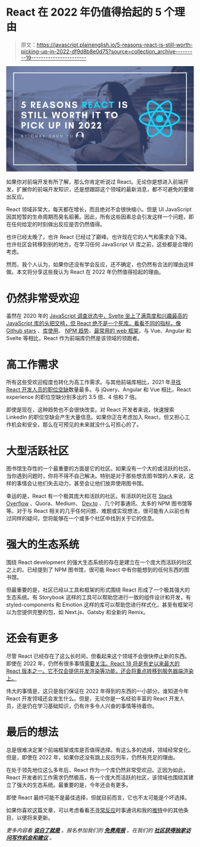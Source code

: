# React 在 2022 年仍值得拾起的 5 个理由

> 原文：<https://javascript.plainenglish.io/5-reasons-react-is-still-worth-picking-up-in-2022-df9d8b8e0d75?source=collection_archive---------19----------------------->

![](img/58c3857c51dc31f32cd42e804ec7c3c2.png)

如果你对前端开发有所了解，那么你肯定听说过 React。无论你是想进入前端开发，扩展你的前端开发知识，还是想跟踪这个领域的最新消息，都不可避免的要做出反应。

React 领域非常大，每天都在增长，而且绝对不会很快缩小。但是 UI JavaScript 因其短暂的生命周期而臭名昭著。因此，所有这些因素总会引发这样一个问题，即在任何给定的时刻做出反应是否仍然值得。

也许已经太晚了。也许 React 已经过了巅峰。也许现在它的人气和需求会下降。也许社区会转移到别的地方。在学习任何 JavaScript UI 库之前，这些都是合理的考虑。

然而，我个人认为，如果你还没有学会反应，还不确定，也仍然有合法的理由这样做。本文将分享这些我认为 React 在 2022 年仍然值得拾起的理由。

# 仍然非常受欢迎

虽然在 2020 年的 [JavaScript 调查状态中，Svelte 坐上了满意度和兴趣最高的 JavaScript 库的头把交椅，但 React 绝不是一个死库。看看不同的指标，像](https://2020.stateofjs.com/en-US/technologies/front-end-frameworks/#front_end_frameworks_experience_ranking) [Github stars](https://star-history.com/#facebook/react&vuejs/vue&angular/angular&Date) 、[库使用](https://trends.builtwith.com/javascript/javascript-library)、 [NPM 趋势](https://www.npmtrends.com/@angular/core-vs-angular-vs-react-vs-svelte-vs-vue)、[最常用的 web 框架](https://insights.stackoverflow.com/survey/2021#section-most-popular-technologies-web-frameworks)，与 Vue、Angular 和 Svelte 等相比，React 作为前端库仍然是该领域的领跑者。

# 高工作需求

所有这些受欢迎程度也转化为高工作需求。与其他前端库相比，2021 年[寻找 React 开发人员的职位空缺](https://careerkarma.com/blog/top-web-frameworks-2021/)数量最多。与 jQuery、Angular 和 Vue 相比，React experience 的职位空缺分别多出约 3.5 倍、4 倍和 7 倍。

即使是现在，这种趋势也不会很快改变。对 React 开发者来说，快速搜索 LinkedIn 的职位空缺会产生大量信息。如果你正在考虑加入 React，但又担心工作机会和安全，那么在可预见的未来就没什么可担心的了。

# 大型活跃社区

图书馆生存性的一个最重要的方面是它的社区。如果没有一个大的或活跃的社区，当你遇到问题时，你将不得不自己解决。特别是对于那些想去图书馆的人来说，这样的事情会让他们失去动力，甚至会让他们放弃使用图书馆。

幸运的是，React 有一个极其庞大和活跃的社区。有活跃的社区在 [Stack Overflow](https://insights.stackoverflow.com/trends?tags=reactjs%2Cvue.js%2Csvelte%2Cangular%2Cangular8) 、Quora、Medium、 [Dev.to](http://Dev.to) 、几个时事通讯、太多的 NPM 图书馆等等。对于与 React 相关的几乎任何问题、难题或实现想法，很可能有人以前也有过同样的疑问，您将能够在一个或多个社区中找到关于它的信息。

# 强大的生态系统

围绕 React development 的强大生态系统的存在是建立在一个庞大而活跃的社区之上的。已经提到了 NPM 图书馆，很可能 React 中有你能想到的任何东西的图书馆。

但最重要的是，社区已经以工具和框架的形式围绕 React 形成了一个极其强大的生态系统。有 Storybook 这样的工具可以帮助您进行一致的组件设计和开发，有 styled-components 和 Emotion 这样的库可以帮助您进行样式化，甚至有框架可以为您提供完整的包，如 Next.js、Gatsby 和全新的 Remix。

# 还会有更多

尽管 React 已经存在了这么长时间，但看起来这个领域不会很快停止新的东西。即使在 2022 年，仍然有很多事情[需要关注。React 18 将是有史以来最大的 React 版本之一。它不仅会提供并发渲染等功能，还会将重点转移到服务器端渲染上。](https://www.chakshunyu.com/blog/what-you-should-definitely-look-out-for-in-react-in-2022/)

伟大的事情是，这只是我们保证在 2022 年得到的东西的一小部分。谁知道今年 React 开发领域还会发生什么。但是，无论你是一名经验丰富的 React 开发人员，还是仍在学习基础知识，仍有许多令人兴奋的事情等待着你。

# 最后的想法

总是很难决定某个前端框架或库是否值得选择。有这么多的选择，领域经常变化。但是，即使在 2022 年，如果你还没有跳上反应列车，仍然有充足的理由。

在处于领先地位这么多年后，React 作为一个库仍然非常受欢迎。正因为如此，React 开发者的工作需求仍然极高，有一个庞大而活跃的社区，该领域也围绕其建立了强大的生态系统。最重要的是，今年还会有更多。

即使 React 最终可能不是最佳选择，但就目前而言，它也不太可能是个坏选择。

如果你喜欢这篇文章，可以考虑看看[不寻常反应](https://www.getrevue.co/profile/chakshunyu)时事通讯和我的[推特](https://twitter.com/keraito)中的其他条目，以便将来更新。

*更多内容看* [***说白了就是***](http://plainenglish.io/) *。报名参加我们的* [***免费周报***](http://newsletter.plainenglish.io/) *。在我们的* [***社区获得独家访问写作机会和建议***](https://discord.gg/GtDtUAvyhW) *。*